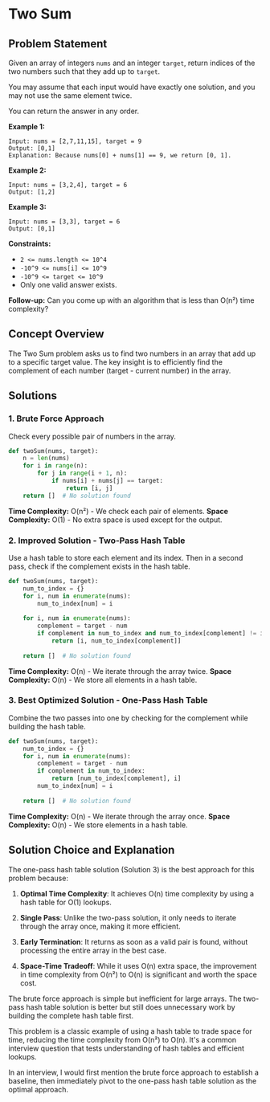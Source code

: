# Two Sum

## Problem Statement

Given an array of integers `nums` and an integer `target`, return indices of the two numbers such that they add up to `target`.

You may assume that each input would have exactly one solution, and you may not use the same element twice.

You can return the answer in any order.

**Example 1:**
```
Input: nums = [2,7,11,15], target = 9
Output: [0,1]
Explanation: Because nums[0] + nums[1] == 9, we return [0, 1].
```

**Example 2:**
```
Input: nums = [3,2,4], target = 6
Output: [1,2]
```

**Example 3:**
```
Input: nums = [3,3], target = 6
Output: [0,1]
```

**Constraints:**
- `2 <= nums.length <= 10^4`
- `-10^9 <= nums[i] <= 10^9`
- `-10^9 <= target <= 10^9`
- Only one valid answer exists.

**Follow-up:** Can you come up with an algorithm that is less than O(n²) time complexity?

## Concept Overview

The Two Sum problem asks us to find two numbers in an array that add up to a specific target value. The key insight is to efficiently find the complement of each number (target - current number) in the array.

## Solutions

### 1. Brute Force Approach

Check every possible pair of numbers in the array.

```python
def twoSum(nums, target):
    n = len(nums)
    for i in range(n):
        for j in range(i + 1, n):
            if nums[i] + nums[j] == target:
                return [i, j]
    return []  # No solution found
```

**Time Complexity:** O(n²) - We check each pair of elements.
**Space Complexity:** O(1) - No extra space is used except for the output.

### 2. Improved Solution - Two-Pass Hash Table

Use a hash table to store each element and its index. Then in a second pass, check if the complement exists in the hash table.

```python
def twoSum(nums, target):
    num_to_index = {}
    for i, num in enumerate(nums):
        num_to_index[num] = i
    
    for i, num in enumerate(nums):
        complement = target - num
        if complement in num_to_index and num_to_index[complement] != i:
            return [i, num_to_index[complement]]
    
    return []  # No solution found
```

**Time Complexity:** O(n) - We iterate through the array twice.
**Space Complexity:** O(n) - We store all elements in a hash table.

### 3. Best Optimized Solution - One-Pass Hash Table

Combine the two passes into one by checking for the complement while building the hash table.

```python
def twoSum(nums, target):
    num_to_index = {}
    for i, num in enumerate(nums):
        complement = target - num
        if complement in num_to_index:
            return [num_to_index[complement], i]
        num_to_index[num] = i
    
    return []  # No solution found
```

**Time Complexity:** O(n) - We iterate through the array once.
**Space Complexity:** O(n) - We store elements in a hash table.

## Solution Choice and Explanation

The one-pass hash table solution (Solution 3) is the best approach for this problem because:

1. **Optimal Time Complexity**: It achieves O(n) time complexity by using a hash table for O(1) lookups.

2. **Single Pass**: Unlike the two-pass solution, it only needs to iterate through the array once, making it more efficient.

3. **Early Termination**: It returns as soon as a valid pair is found, without processing the entire array in the best case.

4. **Space-Time Tradeoff**: While it uses O(n) extra space, the improvement in time complexity from O(n²) to O(n) is significant and worth the space cost.

The brute force approach is simple but inefficient for large arrays. The two-pass hash table solution is better but still does unnecessary work by building the complete hash table first.

This problem is a classic example of using a hash table to trade space for time, reducing the time complexity from O(n²) to O(n). It's a common interview question that tests understanding of hash tables and efficient lookups.

In an interview, I would first mention the brute force approach to establish a baseline, then immediately pivot to the one-pass hash table solution as the optimal approach.
